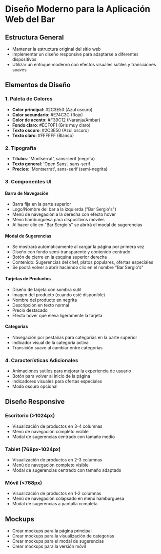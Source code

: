 # Diseño Moderno para la Aplicación Web del Bar

## Estructura General
- Mantener la estructura original del sitio web
- Implementar un diseño responsive para adaptarse a diferentes dispositivos
- Utilizar un enfoque moderno con efectos visuales sutiles y transiciones suaves

## Elementos de Diseño

### 1. Paleta de Colores
- **Color principal**: #2C3E50 (Azul oscuro)
- **Color secundario**: #E74C3C (Rojo)
- **Color de acento**: #F39C12 (Naranja/Ámbar)
- **Fondo claro**: #ECF0F1 (Gris muy claro)
- **Texto oscuro**: #2C3E50 (Azul oscuro)
- **Texto claro**: #FFFFFF (Blanco)

### 2. Tipografía
- **Títulos**: 'Montserrat', sans-serif (negrita)
- **Texto general**: 'Open Sans', sans-serif
- **Precios**: 'Montserrat', sans-serif (semi-negrita)

### 3. Componentes UI

#### Barra de Navegación
- Barra fija en la parte superior
- Logo/Nombre del bar a la izquierda ("Bar Sergio's")
- Menú de navegación a la derecha con efecto hover
- Menú hamburguesa para dispositivos móviles
- Al hacer clic en "Bar Sergio's" se abrirá el modal de sugerencias

#### Modal de Sugerencias
- Se mostrará automáticamente al cargar la página por primera vez
- Diseño con fondo semi-transparente y contenido centrado
- Botón de cierre en la esquina superior derecha
- Contenido: Sugerencias del chef, platos populares, ofertas especiales
- Se podrá volver a abrir haciendo clic en el nombre "Bar Sergio's"

#### Tarjetas de Productos
- Diseño de tarjeta con sombra sutil
- Imagen del producto (cuando esté disponible)
- Nombre del producto en negrita
- Descripción en texto normal
- Precio destacado
- Efecto hover que eleva ligeramente la tarjeta

#### Categorías
- Navegación por pestañas para categorías en la parte superior
- Indicador visual de la categoría activa
- Transición suave al cambiar entre categorías

### 4. Características Adicionales
- Animaciones sutiles para mejorar la experiencia de usuario
- Botón para volver al inicio de la página
- Indicadores visuales para ofertas especiales
- Modo oscuro opcional

## Diseño Responsive

### Escritorio (>1024px)
- Visualización de productos en 3-4 columnas
- Menú de navegación completo visible
- Modal de sugerencias centrado con tamaño medio

### Tablet (768px-1024px)
- Visualización de productos en 2-3 columnas
- Menú de navegación completo visible
- Modal de sugerencias centrado con tamaño adaptado

### Móvil (<768px)
- Visualización de productos en 1-2 columnas
- Menú de navegación colapsado en menú hamburguesa
- Modal de sugerencias a pantalla completa

## Mockups
- Crear mockups para la página principal
- Crear mockups para la visualización de categorías
- Crear mockups para el modal de sugerencias
- Crear mockups para la versión móvil
